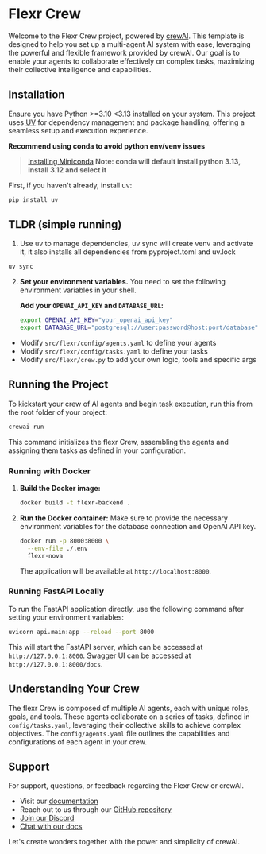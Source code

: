 # Flexr Crew

Welcome to the Flexr Crew project, powered by [crewAI](https://crewai.com). This template is designed to help you set up a multi-agent AI system with ease, leveraging the powerful and flexible framework provided by crewAI. Our goal is to enable your agents to collaborate effectively on complex tasks, maximizing their collective intelligence and capabilities.

## Installation

Ensure you have Python >=3.10 <3.13 installed on your system. This project uses [UV](https://docs.astral.sh/uv/) for dependency management and package handling, offering a seamless setup and execution experience.

**Recommend using conda to avoid python env/venv issues**

> [Installing Miniconda](https://docs.anaconda.com/miniconda/install/#quick-command-line-install)
> **Note: conda will default install python 3.13, install 3.12 and select it**

First, if you haven't already, install uv:

```bash
pip install uv
```

## TLDR (simple running)

1. Use uv to manage dependencies, uv sync will create venv and activate it, it also installs all dependencies from pyproject.toml and uv.lock

```bash
uv sync
```

2. **Set your environment variables.**
   You need to set the following environment variables in your shell.

   **Add your `OPENAI_API_KEY` and `DATABASE_URL`:**

   ```bash
   export OPENAI_API_KEY="your_openai_api_key"
   export DATABASE_URL="postgresql://user:password@host:port/database"
   ```

- Modify `src/flexr/config/agents.yaml` to define your agents
- Modify `src/flexr/config/tasks.yaml` to define your tasks
- Modify `src/flexr/crew.py` to add your own logic, tools and specific args

## Running the Project

To kickstart your crew of AI agents and begin task execution, run this from the root folder of your project:

```bash
crewai run
```

This command initializes the flexr Crew, assembling the agents and assigning them tasks as defined in your configuration.

### Running with Docker

1.  **Build the Docker image:**

    ```bash
    docker build -t flexr-backend .
    ```

2.  **Run the Docker container:**
    Make sure to provide the necessary environment variables for the database connection and OpenAI API key.

    ```bash
    docker run -p 8000:8000 \
      --env-file ./.env
      flexr-nova
    ```

    The application will be available at `http://localhost:8000`.

### Running FastAPI Locally

To run the FastAPI application directly, use the following command after setting your environment variables:

```bash
uvicorn api.main:app --reload --port 8000
```

This will start the FastAPI server, which can be accessed at `http://127.0.0.1:8000`.
Swagger UI can be accessed at `http://127.0.0.1:8000/docs`.

## Understanding Your Crew

The flexr Crew is composed of multiple AI agents, each with unique roles, goals, and tools. These agents collaborate on a series of tasks, defined in `config/tasks.yaml`, leveraging their collective skills to achieve complex objectives. The `config/agents.yaml` file outlines the capabilities and configurations of each agent in your crew.

## Support

For support, questions, or feedback regarding the Flexr Crew or crewAI.

- Visit our [documentation](https://docs.crewai.com)
- Reach out to us through our [GitHub repository](https://github.com/joaomdmoura/crewai)
- [Join our Discord](https://discord.com/invite/X4JWnZnxPb)
- [Chat with our docs](https://chatg.pt/DWjSBZn)

Let's create wonders together with the power and simplicity of crewAI.
